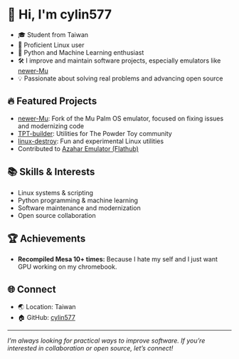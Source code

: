 # 👋 Hi, I'm cylin577

- 🎓 Student from Taiwan
- 🐧 Proficient Linux user
- 🐍 Python and Machine Learning enthusiast
- 🛠️ I improve and maintain software projects, especially emulators like [newer-Mu](https://github.com/cylin577/newer-Mu)
- 💡 Passionate about solving real problems and advancing open source

## 🔥 Featured Projects
- [newer-Mu](https://github.com/cylin577/newer-Mu): Fork of the Mu Palm OS emulator, focused on fixing issues and modernizing code
- [TPT-builder](https://github.com/cylin577/TPT-builder): Utilities for The Powder Toy community
- [linux-destroy](https://github.com/cylin577/linux-destroy): Fun and experimental Linux utilities
- Contributed to [Azahar Emulator (Flathub)](https://github.com/flathub/org.azahar_emu.Azahar)

## 📚 Skills & Interests
- Linux systems & scripting
- Python programming & machine learning
- Software maintenance and modernization
- Open source collaboration

## 🏆 Achievements
- **Recompiled Mesa 10+ times:** Because I hate my self and I just want GPU working on my chromebook.

## 🌐 Connect
- 🌏 Location: Taiwan
- 🏠 GitHub: [cylin577](https://github.com/cylin577)

---

_I’m always looking for practical ways to improve software. If you’re interested in collaboration or open source, let’s connect!_
